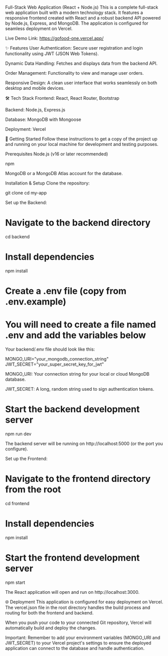 Full-Stack Web Application (React + Node.js)
This is a complete full-stack web application built with a modern technology stack. It features a responsive frontend created with React and a robust backend API powered by Node.js, Express, and MongoDB. The application is configured for seamless deployment on Vercel.

Live Demo Link: https://gofood-one.vercel.app/

✨ Features
User Authentication: Secure user registration and login functionality using JWT (JSON Web Tokens).

Dynamic Data Handling: Fetches and displays data from the backend API.

Order Management: Functionality to view and manage user orders.

Responsive Design: A clean user interface that works seamlessly on both desktop and mobile devices.

🛠️ Tech Stack
Frontend: React, React Router, Bootstrap

Backend: Node.js, Express.js

Database: MongoDB with Mongoose

Deployment: Vercel

🚀 Getting Started
Follow these instructions to get a copy of the project up and running on your local machine for development and testing purposes.

Prerequisites
Node.js (v16 or later recommended)

npm

MongoDB or a MongoDB Atlas account for the database.

Installation & Setup
Clone the repository:

git clone <your-repository-url>
cd my-app

Set up the Backend:

# Navigate to the backend directory
cd backend

# Install dependencies
npm install

# Create a .env file (copy from .env.example)
# You will need to create a file named .env and add the variables below

Your backend/.env file should look like this:

MONGO_URI="your_mongodb_connection_string"
JWT_SECRET="your_super_secret_key_for_jwt"

MONGO_URI: Your connection string for your local or cloud MongoDB database.

JWT_SECRET: A long, random string used to sign authentication tokens.

# Start the backend development server
npm run dev

The backend server will be running on http://localhost:5000 (or the port you configure).

Set up the Frontend:

# Navigate to the frontend directory from the root
cd frontend

# Install dependencies
npm install

# Start the frontend development server
npm start

The React application will open and run on http://localhost:3000.

🌐 Deployment
This application is configured for easy deployment on Vercel. The vercel.json file in the root directory handles the build process and routing for both the frontend and backend.

When you push your code to your connected Git repository, Vercel will automatically build and deploy the changes.

Important: Remember to add your environment variables (MONGO_URI and JWT_SECRET) to your Vercel project's settings to ensure the deployed application can connect to the database and handle authentication.
